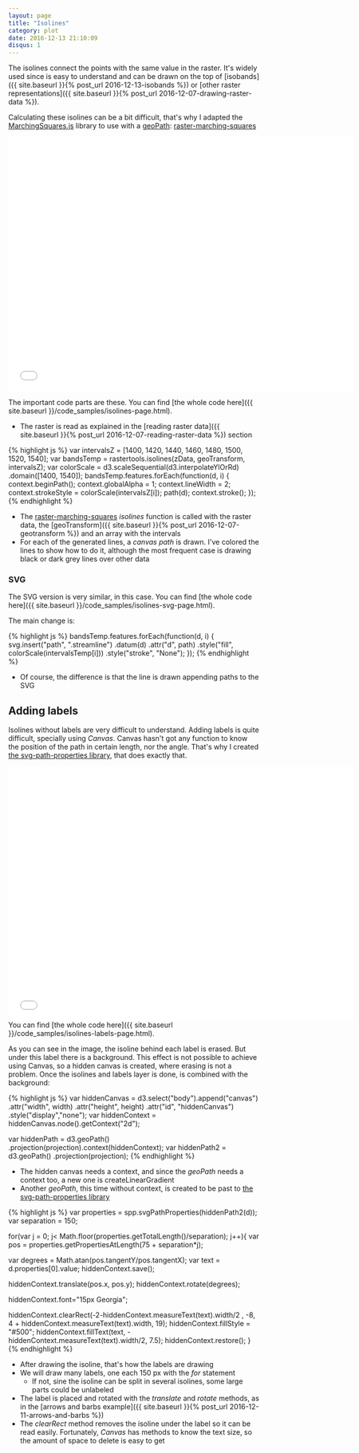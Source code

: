 ```yaml
---
layout: page
title: "Isolines"
category: plot
date: 2016-12-13 21:10:09
disqus: 1
---
```


The isolines connect the points with the same value in the raster. It's widely used since is easy to understand and can be drawn on the top of [isobands]({{ site.baseurl }}{% post_url 2016-12-13-isobands %}) or [other raster representations]({{ site.baseurl }}{% post_url 2016-12-07-drawing-raster-data %}).

Calculating these isolines can be a bit difficult, that's why I adapted the [MarchingSquares.js](https://github.com/RaumZeit/MarchingSquares.js) library to use with a [geoPath](https://github.com/d3/d3-geo#paths): [raster-marching-squares](https://github.com/rveciana/raster-marching-squares)

<iframe frameborder="no" border="0" scrolling="no" marginwidth="0" marginheight="0" width="690" height="510" src="{{ site.baseurl }}/code_samples/isolines.html"></iframe>

The important code parts are these. You can find [the whole code here]({{ site.baseurl }}/code_samples/isolines-page.html).

* The raster is read as explained in the [reading raster data]({{ site.baseurl }}{% post_url 2016-12-07-reading-raster-data %}) section

{% highlight js %}
var intervalsZ = [1400, 1420, 1440, 1460, 1480, 1500, 1520, 1540];
var bandsTemp = rastertools.isolines(zData, geoTransform, intervalsZ);
var colorScale = d3.scaleSequential(d3.interpolateYlOrRd)
    .domain([1400, 1540]);
bandsTemp.features.forEach(function(d, i) {
    context.beginPath();
    context.globalAlpha = 1;
    context.lineWidth = 2;
    context.strokeStyle = colorScale(intervalsZ[i]);
    path(d);
    context.stroke();
});
{% endhighlight %}

* The  [raster-marching-squares](https://github.com/rveciana/raster-marching-squares) *isolines* function is called with the raster data, the [geoTransform]({{ site.baseurl }}{% post_url 2016-12-07-geotransform %}) and an array with the intervals
* For each of the generated lines, a *canvas path* is drawn. I've colored the lines to show how to do it, although the most frequent case is drawing black or dark grey lines over other data

### SVG

The SVG version is very similar, in this case. You can find [the whole code here]({{ site.baseurl }}/code_samples/isolines-svg-page.html).

The main change is:

{% highlight js %}
bandsTemp.features.forEach(function(d, i) {
  svg.insert("path", ".streamline")
      .datum(d)
      .attr("d", path)
      .style("fill", colorScale(intervalsTemp[i]))
      .style("stroke", "None");
});
{% endhighlight %}

* Of course, the difference is that the line is drawn appending paths to the SVG

Adding labels
-------------

Isolines without labels are very difficult to understand. Adding labels is quite difficult, specially using *Canvas*. Canvas hasn't got any function to know the position of the path in certain length, nor the angle. That's why I created [the svg-path-properties library](https://github.com/rveciana/svg-path-properties), that does exactly that.

<iframe frameborder="no" border="0" scrolling="no" marginwidth="0" marginheight="0" width="690" height="510" src="{{ site.baseurl }}/code_samples/isolines-labels.html"></iframe>
You can find [the whole code here]({{ site.baseurl }}/code_samples/isolines-labels-page.html).

As you can see in the image, the isoline behind each label is erased. But under this label there is a background. This effect is not possible to achieve using Canvas, so a hidden canvas is created, where erasing is not a problem. Once the isolines and labels layer is done, is combined with the background:

{% highlight js %}
var hiddenCanvas = d3.select("body").append("canvas")
      .attr("width", width)
      .attr("height", height)
      .attr("id", "hiddenCanvas")
      .style("display","none");
var hiddenContext = hiddenCanvas.node().getContext("2d");

var hiddenPath = d3.geoPath()
    .projection(projection).context(hiddenContext);
var hiddenPath2 = d3.geoPath()
        .projection(projection);
{% endhighlight %}

* The hidden canvas needs a context, and since the *geoPath* needs a context too, a new one is createLinearGradient
* Another *geoPath*, this time without context, is created to be past to [the svg-path-properties library](https://github.com/rveciana/svg-path-properties)

{% highlight js %}
var properties = spp.svgPathProperties(hiddenPath2(d));
var separation = 150;

for(var j = 0; j< Math.floor(properties.getTotalLength()/separation); j++){
  var pos = properties.getPropertiesAtLength(75 + separation*j);

  var degrees = Math.atan(pos.tangentY/pos.tangentX);
  var text = d.properties[0].value;
  hiddenContext.save();

  hiddenContext.translate(pos.x, pos.y);
  hiddenContext.rotate(degrees);

  hiddenContext.font="15px Georgia";

  hiddenContext.clearRect(-2-hiddenContext.measureText(text).width/2 , -8, 4 + hiddenContext.measureText(text).width, 19);
  hiddenContext.fillStyle = "#500";
  hiddenContext.fillText(text, -hiddenContext.measureText(text).width/2, 7.5);
  hiddenContext.restore();
}
{% endhighlight %}

* After drawing the isoline, that's how the labels are drawing
* We will draw many labels, one each 150 px with the *for* statement
  * If not, sine the isoline can be split in several isolines, some large parts could be unlabeled
* The label is placed and rotated with the *translate* and *rotate* methods, as in the [arrows and barbs example]({{ site.baseurl }}{% post_url 2016-12-11-arrows-and-barbs %})
* The *clearRect* method removes the isoline under the label so it can be read easily. Fortunately, *Canvas* has methods to know the text size, so the amount of space to delete is easy to get
